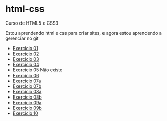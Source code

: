 # html-css
 Curso de HTML5 e CSS3

Estou aprendendo html e css para criar sites, e agora estou aprendendo a gerenciar no git

<ul>
    <li><a href="https://matheusoliveiraul.github.io/html-css/exercicios/ex001/index.html">Exercicio 01</a>
    </li>
    <li><a href="https://matheusoliveiraul.github.io/html-css/exercicios/ex002/index.html">Exercicio 02</a></li>
    <li><a href="https://matheusoliveiraul.github.io/html-css/exercicios/ex003/index.html">Exercicio 03</a></li>
    <li><a href="https://matheusoliveiraul.github.io/html-css/exercicios/ex004/index.html">Exercicio 04</a></li>
    <li>Exercicio 05 Não existe</li>
    <li><a href="https://matheusoliveiraul.github.io/html-css/exercicios/ex006/index.html">Exercicio 06</a></li>
    <li><a href="https://matheusoliveiraul.github.io/html-css/exercicios/ex007/html4.html">Exercicio 07a</a></li>
    <li><a href="https://matheusoliveiraul.github.io/html-css/exercicios/ex007/html5.html">Exercicio 07b</a></li>
    <li><a href="https://matheusoliveiraul.github.io/html-css/exercicios/ex008/index.html">Exercicio 08a</a></li>
    <li><a href="https://matheusoliveiraul.github.io/html-css/exercicios/ex008b/index.html">Exercicio 08b</a></li>
    <li><a href="https://matheusoliveiraul.github.io/html-css/exercicios/ex009/index.html">Exercicio 09a</a></li>
    <li><a href="https://matheusoliveiraul.github.io/html-css/exercicios/ex009/exercicio.html">Exercicio 09b</a></li>
    <li><a href="https://matheusoliveiraul.github.io/html-css/exercicios/ex010/index.html">Exercicio 10</a></li>
</ul>